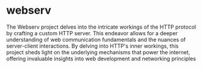 # webserv

The Webserv project delves into the intricate workings of the HTTP protocol by crafting a custom HTTP server. This endeavor allows for a deeper understanding of web communication fundamentals and the nuances of server-client interactions. By delving into HTTP's inner workings, this project sheds light on the underlying mechanisms that power the internet, offering invaluable insights into web development and networking principles
